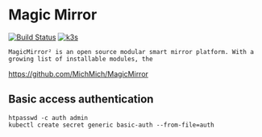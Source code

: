 # Magic Mirror

[![Build Status](https://jenkins.tino.sh/buildStatus/icon?job=k8s.magic.mirror%2Fmaster)](https://jenkins.tino.sh/job/k8s.magic.mirror/job/master/)
[![k3s](https://img.shields.io/badge/run%20on%20-Raspberry%20Pi-red)](https://github.com/tinoschroeter/k8s.homelab)


```
MagicMirror² is an open source modular smart mirror platform. With a growing list of installable modules, the
```

https://github.com/MichMich/MagicMirror


## Basic access authentication

```
htpasswd -c auth admin
kubectl create secret generic basic-auth --from-file=auth
```
